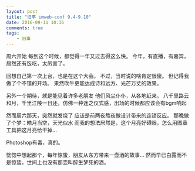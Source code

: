 ```yaml
---
layout: post
title: "旧事 imweb-conf 9.4-9.10"
date: 2016-09-11 10:36
comments: true
tags: 
	- 旧事
---
```


周六开始
每到这个时候，都觉得一年又过去得这么快。
今年，有直播，有嘉宾，居然还有饭吃，太厉害了。

回想自己第一次上台，也是在这个大会。
不过，当时说的啥肯定很傻。
但记得我做了个不错的开场。
果然吹牛更能达成诗和远方、光芒万丈的效果。

另外一个期待，就是能见着许多老朋友
他们风尘仆仆，从各地赶来。
八千里路云和月，千里江陵一日还，仿佛一种迷之仪式感，出场的时候都应该会有bgm响起

然而周六那天，突然就发烧了
应该是前两夜熬夜做设计带来的连锁反应。
那晚做了个梦：皓月当空，天光似水
而我的想法居然是，这个月亮好碍眼，怎么用图章工具把这月亮给干掉…

Photoshop有毒，真的。

恍惚中想起那个，每年惊蛰，朋友从东方带来一壶酒的故事…
然而早已白露而不是惊蛰，世间上也没有那壶叫醉生梦死的酒。
